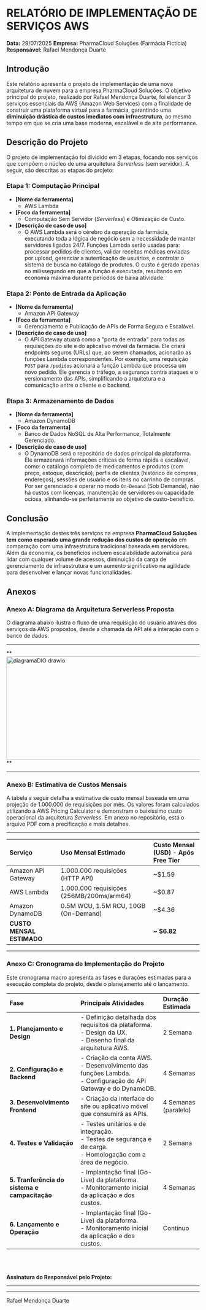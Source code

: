 # RELATÓRIO DE IMPLEMENTAÇÃO DE SERVIÇOS AWS

**Data:** 29/07/2025
**Empresa:** PharmaCloud Soluções (Farmácia Fictícia)
**Responsável:** Rafael Mendonça Duarte

## Introdução
Este relatório apresenta o projeto de implementação de uma nova arquitetura de nuvem para a empresa PharmaCloud Soluções. O objetivo principal do projeto, realizado por Rafael Mendonça Duarte, foi elencar 3 serviços essenciais da AWS (Amazon Web Services) com a finalidade de construir uma plataforma virtual para a farmácia, garantindo uma **diminuição drástica de custos imediatos com infraestrutura**, ao mesmo tempo em que se cria uma base moderna, escalável e de alta performance.

## Descrição do Projeto
O projeto de implementação foi dividido em 3 etapas, focando nos serviços que compõem o núcleo de uma arquitetura *Serverless* (sem servidor). A seguir, são descritas as etapas do projeto:

### Etapa 1: Computação Principal
* **[Nome da ferramenta]**
    * AWS Lambda
* **[Foco da ferramenta]**
    * Computação Sem Servidor (*Serverless*) e Otimização de Custo.
* **[Descrição de caso de uso]**
    * O AWS Lambda será o cérebro da operação da farmácia, executando toda a lógica de negócio sem a necessidade de manter servidores ligados 24/7. Funções Lambda serão usadas para: processar pedidos de clientes, validar receitas médicas enviadas por upload, gerenciar a autenticação de usuários, e controlar o sistema de busca no catálogo de produtos. O custo é gerado apenas no milissegundo em que a função é executada, resultando em economia máxima durante períodos de baixa atividade.

### Etapa 2: Ponto de Entrada da Aplicação
* **[Nome da ferramenta]**
    * Amazon API Gateway
* **[Foco da ferramenta]**
    * Gerenciamento e Publicação de APIs de Forma Segura e Escalável.
* **[Descrição de caso de uso]**
    * O API Gateway atuará como a "porta de entrada" para todas as requisições do site e do aplicativo móvel da farmácia. Ele criará endpoints seguros (URLs) que, ao serem chamados, acionarão as funções Lambda correspondentes. Por exemplo, uma requisição `POST` para `/pedidos` acionará a função Lambda que processa um novo pedido. Ele gerencia o tráfego, a segurança contra ataques e o versionamento das APIs, simplificando a arquitetura e a comunicação entre o cliente e o backend.

### Etapa 3: Armazenamento de Dados
* **[Nome da ferramenta]**
    * Amazon DynamoDB
* **[Foco da ferramenta]**
    * Banco de Dados NoSQL de Alta Performance, Totalmente Gerenciado.
* **[Descrição de caso de uso]**
    * O DynamoDB será o repositório de dados principal da plataforma. Ele armazenará informações críticas de forma rápida e escalável, como: o catálogo completo de medicamentos e produtos (com preço, estoque, descrição), perfis de clientes (histórico de compras, endereços), sessões de usuário e os itens no carrinho de compras. Por ser gerenciado e operar no modo `On-Demand` (Sob Demanda), não há custos com licenças, manutenção de servidores ou capacidade ociosa, alinhando-se perfeitamente ao objetivo de custo-benefício.

## Conclusão
A implementação destes três serviços na empresa **PharmaCloud Soluções tem como esperado uma grande redução dos custos de operação** em comparação com uma infraestrutura tradicional baseada em servidores. Além da economia, os benefícios incluem escalabilidade automática para lidar com qualquer volume de acessos, diminuição da carga de gerenciamento de infraestrutura e um aumento significativo na agilidade para desenvolver e lançar novas funcionalidades.

## Anexos

### Anexo A: Diagrama da Arquitetura Serverless Proposta
O diagrama abaixo ilustra o fluxo de uma requisição do usuário através dos serviços da AWS propostos, desde a chamada da API até a interação com o banco de dados.

---
**<img width="769" height="269" alt="diagramaDIO drawio" src="https://github.com/user-attachments/assets/190fea50-4153-4be3-93ea-df8445329db7" />
**

---

### Anexo B: Estimativa de Custos Mensais
A tabela a seguir detalha a estimativa de custo mensal baseada em uma projeção de 1.000.000 de requisições por mês. Os valores foram calculados utilizando a AWS Pricing Calculator e demonstram o baixíssimo custo operacional da arquitetura *Serverless*. Em anexo no repositório, está o arquivo PDF com a precificação e mais detalhes.

---

| Serviço              | Uso Mensal Estimado                         | Custo Mensal (USD) - Após Free Tier |
| :------------------- | :------------------------------------------ | :---------------------------------- |
| Amazon API Gateway   | 1.000.000 requisições (HTTP API)            | ~$1.59                              |
| AWS Lambda           | 1.000.000 requisições (256MB/200ms/arm64) | ~$0.87                              |
| Amazon DynamoDB      | 0.5M WCU, 1.5M RCU, 10GB (On-Demand)      | ~$4.36                              |
| **CUSTO MENSAL ESTIMADO** |                                             | **~ $6.82** |


---

### Anexo C: Cronograma de Implementação do Projeto
Este cronograma macro apresenta as fases e durações estimadas para a execução completa do projeto, desde o planejamento até o lançamento.

| Fase                        | Principais Atividades                                                                                               | Duração Estimada    |
| :-------------------------- | :------------------------------------------------------------------------------------------------------------------ | :------------------ |
| **1. Planejamento e Design** | - Definição detalhada dos requisitos da plataforma.<br>- Design da UX.<br>- Desenho final da arquitetura AWS.        | 2 Semana            |
| **2. Configuração e Backend** | - Criação da conta AWS.<br>- Desenvolvimento das funções Lambda.<br>- Configuração do API Gateway e do DynamoDB. | 4 Semanas           |
| **3. Desenvolvimento Frontend** | - Criação da interface do site ou aplicativo móvel que consumirá as APIs.                                          | 4 Semanas (paralelo)|
| **4. Testes e Validação** | - Testes unitários e de integração.<br>- Testes de segurança e de carga.<br>- Homologação com a área de negócio.     | 2 Semana            |
| **5. Tranferência do sistema e campacitação** | - Implantação final (Go-Live) da plataforma.<br>- Monitoramento inicial da aplicação e dos custos.                  | 4 Semanas            |
| **6. Lançamento e Operação** | - Implantação final (Go-Live) da plataforma.<br>- Monitoramento inicial da aplicação e dos custos.                  | Contínuo            |

<br>
<br>

**Assinatura do Responsável pelo Projeto:**

---
---
Rafael Mendonça Duarte
